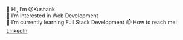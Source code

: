 👋 Hi, I’m @Kushank  
👀 I’m interested in Web Development  
🌱 I’m currently learning Full Stack Development
📫 How to reach me: [LinkedIn](https://www.linkedin.com/in/kushank-pulipati/)
